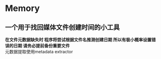 # Memory
## 一个用于找回媒体文件创建时间的小工具  
**在文件元数据缺失时 程序将尝试根据文件名推测创建日期 所以有极小概率设置错误的日期 请务必提前备份重要文件**  
元数据提取使用metadata extractor
